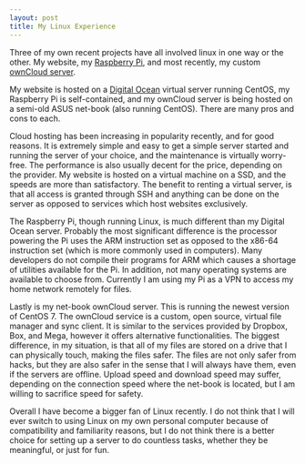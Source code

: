 ```yaml
---
layout: post
title: My Linux Experience
---
```


Three of my own recent projects have all involved linux in one way or the other. My website, my 
[Raspberry Pi](http://www.raspberrypi.org), and most recently, my custom [ownCloud server](http://owncloud.org).

<!--more-->

My website is hosted on a [Digital Ocean](https://www.digitalocean.com) virtual server running CentOS, my Raspberry Pi 
is self-contained, and my ownCloud server is being hosted on a semi-old ASUS net-book (also running CentOS). There are
many pros and cons to each. 

Cloud hosting has been increasing in popularity recently, and for good reasons. It is extremely simple and easy to get 
a simple server started and running the server of your choice, and the maintenance is virtually worry-free. The performance 
is also usually decent for the price, depending on the provider. My website is hosted on a virtual machine on a SSD, and 
the speeds are more than satisfactory. The benefit to renting a virtual server, is that all access is granted through 
SSH and anything can be done on the server as opposed to services which host websites exclusively. 

The Raspberry Pi, though running Linux, is much different than my Digital Ocean server. Probably the most significant 
difference is the processor powering the Pi uses the ARM instruction set as opposed to the x86-64 instruction set (which
is more commonly used in computers). Many developers do not compile their programs for ARM which causes a
shortage of utilities available for the Pi. In addition, not many operating systems are available to choose from. 
Currently I am using my Pi as a VPN to access my home network remotely for files. 

Lastly is my net-book ownCloud server. This is running the newest version of CentOS 7. The ownCloud service is a custom, 
open source, virtual file manager and sync client. It is similar to the services provided by Dropbox, Box, and Mega, 
however it offers alternative functionalities. The biggest difference, in my situation, is that all of my files are stored 
on a drive that I can physically touch, making the files safer. The files are not only safer from hacks, but they are 
also safer in the sense that I will always have them, even if the servers are offline. Upload speed and download speed 
may suffer, depending on the connection speed where the net-book is located, but I am willing to sacrifice speed for 
safety. 

Overall I have become a bigger fan of Linux recently. I do not think that I will ever switch to using Linux on my own personal 
computer because of compatibility and familiarity reasons, but I do not think there is a better choice for setting up 
a server to do countless tasks, whether they be meaningful, or just for fun. 

